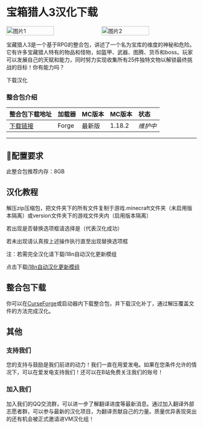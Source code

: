 # 宝箱猎人3汉化下载
<div style="display: flex">
  <img src="https://www.bisecthosting.com/images/CF/Vault_Hunters/BH_VH_Screenshot4.webp" style="width:50%" alt="图片1">
  <img src="https://s1.ax1x.com/2023/07/22/pCqiw5j.jpg" style="width:50%" alt="图片2">
</div>

宝藏猎人3是一个基于RPG的整合包，讲述了一个名为宝库的维度的神秘和危险。它有许多宝藏猎人特有的物品和怪物，如盔甲、武器、图腾、货币和boss。玩家可以发展自己的天赋和能力，同时努力实现收集所有25件独特文物以解锁最终挑战的目标！你有能力吗？

<div style="display: flex;">
  <ButtonComponent link="https://vmhanhuazu.lanzoui.com/s/the-Vault-03">下载汉化</ButtonComponent>
</div>

### 整合包介绍

整合包下载地址|加载器|MC版本|MC版本|状态
:-|:-|:-|:-|:-
[下载链接](https://www.curseforge.com/minecraft/modpacks/vault-hunters-1-18-2/files/all?page=1&pageSize=20)|Forge|最新版|1.18.2|*维护中*|


---

## 🔧配置要求
此整合包推荐内存：8GB

## 汉化教程
解压zip压缩包，把文件夹下的所有文件复制于游戏.minecraft文件夹（未启用版本隔离）或version文件夹下的游戏文件夹内（启用版本隔离）

若出现是否替换选项框请选择是（代表汉化成功）

若未出现请认真按上述操作执行直至出现替换选项框

注：若需完全汉化请下载i18n自动汉化更新模组

点击下载[i18n自动汉化更新模组](https://www.curseforge.com/minecraft/mc-mods/i18nupdatemod)

## 整合包下载
你可以在[CurseForge](https://www.curseforge.com/minecraft/modpacks/vault-hunters-1-18-2)或启动器内下载整合包，并下载汉化补丁，通过解压覆盖文件的方法完成汉化。

## 其他
### 支持我们
您的支持与鼓励是我们前进的动力！我们一直在用爱发电。如果在您条件允许的情况下，可以在爱发电支持我们！还可以在B站免费关注我们的账号！

### 加入我们
加入我们的QQ交流群，可以进一步了解翻译进度等最新消息。通过加入翻译外部志愿者群，可以参与最新的汉化项目，为翻译贡献自己的力量。质量优异表现突出的还有机会被正式邀请进VM汉化组！